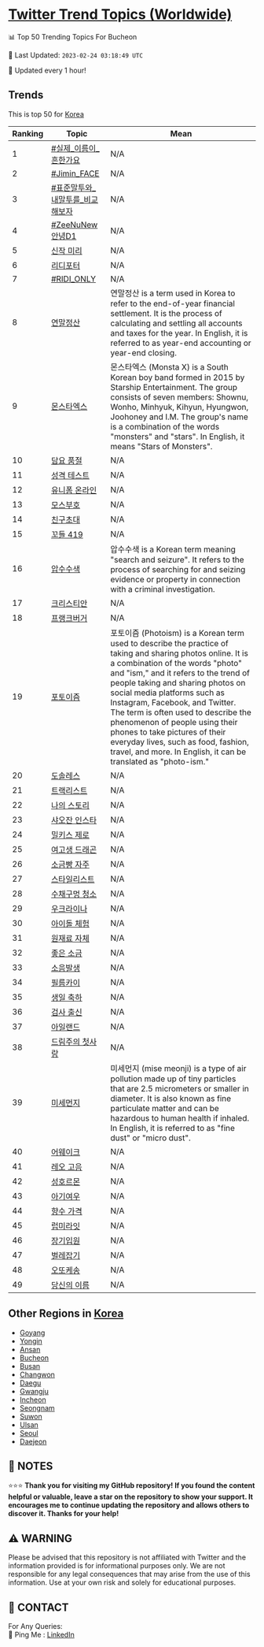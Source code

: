 [Twitter Trend Topics (Worldwide)](https://github.com/ErcinDedeoglu/Twitter-Trend-Topics)
==========


📊 Top 50 Trending Topics For Bucheon

📆 Last Updated: `2023-02-24 03:18:49 UTC`

🔧 Updated every 1 hour!


## Trends

This is top 50 for [Korea](</Korea>)

| Ranking | Topic | Mean |
| ------- | ------------ | ------------ |
| 1 | [#실제_이름이_흔한가요](http://twitter.com/search?q=%23%ec%8b%a4%ec%a0%9c_%ec%9d%b4%eb%a6%84%ec%9d%b4_%ed%9d%94%ed%95%9c%ea%b0%80%ec%9a%94) | N/A |
| 2 | [#Jimin_FACE](http://twitter.com/search?q=%23Jimin_FACE) | N/A |
| 3 | [#표준말투와_내말투를_비교해보자](http://twitter.com/search?q=%23%ed%91%9c%ec%a4%80%eb%a7%90%ed%88%ac%ec%99%80_%eb%82%b4%eb%a7%90%ed%88%ac%eb%a5%bc_%eb%b9%84%ea%b5%90%ed%95%b4%eb%b3%b4%ec%9e%90) | N/A |
| 4 | [#ZeeNuNew안녕D1](http://twitter.com/search?q=%23ZeeNuNew%ec%95%88%eb%85%95D1) | N/A |
| 5 | [신작 미리](http://twitter.com/search?q=%ec%8b%a0%ec%9e%91+%eb%af%b8%eb%a6%ac) | N/A |
| 6 | [리디포터](http://twitter.com/search?q=%eb%a6%ac%eb%94%94%ed%8f%ac%ed%84%b0) | N/A |
| 7 | [#RIDI_ONLY](http://twitter.com/search?q=%23RIDI_ONLY) | N/A |
| 8 | [연말정산](http://twitter.com/search?q=%ec%97%b0%eb%a7%90%ec%a0%95%ec%82%b0) | 연말정산 is a term used in Korea to refer to the end-of-year financial settlement. It is the process of calculating and settling all accounts and taxes for the year. In English, it is referred to as year-end accounting or year-end closing. |
| 9 | [몬스타엑스](http://twitter.com/search?q=%eb%aa%ac%ec%8a%a4%ed%83%80%ec%97%91%ec%8a%a4) | 몬스타엑스 (Monsta X) is a South Korean boy band formed in 2015 by Starship Entertainment. The group consists of seven members: Shownu, Wonho, Minhyuk, Kihyun, Hyungwon, Joohoney and I.M. The group's name is a combination of the words "monsters" and "stars". In English, it means "Stars of Monsters". |
| 10 | [담요 품절](http://twitter.com/search?q=%eb%8b%b4%ec%9a%94+%ed%92%88%ec%a0%88) | N/A |
| 11 | [성격 테스트](http://twitter.com/search?q=%ec%84%b1%ea%b2%a9+%ed%85%8c%ec%8a%a4%ed%8a%b8) | N/A |
| 12 | [유니폼 온라인](http://twitter.com/search?q=%ec%9c%a0%eb%8b%88%ed%8f%bc+%ec%98%a8%eb%9d%bc%ec%9d%b8) | N/A |
| 13 | [모스부호](http://twitter.com/search?q=%eb%aa%a8%ec%8a%a4%eb%b6%80%ed%98%b8) | N/A |
| 14 | [친구초대](http://twitter.com/search?q=%ec%b9%9c%ea%b5%ac%ec%b4%88%eb%8c%80) | N/A |
| 15 | [꼬들 419](http://twitter.com/search?q=%ea%bc%ac%eb%93%a4+419) | N/A |
| 16 | [압수수색](http://twitter.com/search?q=%ec%95%95%ec%88%98%ec%88%98%ec%83%89) | 압수수색 is a Korean term meaning "search and seizure". It refers to the process of searching for and seizing evidence or property in connection with a criminal investigation. |
| 17 | [크리스티안](http://twitter.com/search?q=%ed%81%ac%eb%a6%ac%ec%8a%a4%ed%8b%b0%ec%95%88) | N/A |
| 18 | [프랭크버거](http://twitter.com/search?q=%ed%94%84%eb%9e%ad%ed%81%ac%eb%b2%84%ea%b1%b0) | N/A |
| 19 | [포토이즘](http://twitter.com/search?q=%ed%8f%ac%ed%86%a0%ec%9d%b4%ec%a6%98) | 포토이즘 (Photoism) is a Korean term used to describe the practice of taking and sharing photos online. It is a combination of the words "photo" and "ism," and it refers to the trend of people taking and sharing photos on social media platforms such as Instagram, Facebook, and Twitter. The term is often used to describe the phenomenon of people using their phones to take pictures of their everyday lives, such as food, fashion, travel, and more. In English, it can be translated as "photo-ism." |
| 20 | [도솔레스](http://twitter.com/search?q=%eb%8f%84%ec%86%94%eb%a0%88%ec%8a%a4) | N/A |
| 21 | [트랙리스트](http://twitter.com/search?q=%ed%8a%b8%eb%9e%99%eb%a6%ac%ec%8a%a4%ed%8a%b8) | N/A |
| 22 | [나의 스토리](http://twitter.com/search?q=%eb%82%98%ec%9d%98+%ec%8a%a4%ed%86%a0%eb%a6%ac) | N/A |
| 23 | [샤오잔 인스타](http://twitter.com/search?q=%ec%83%a4%ec%98%a4%ec%9e%94+%ec%9d%b8%ec%8a%a4%ed%83%80) | N/A |
| 24 | [밀키스 제로](http://twitter.com/search?q=%eb%b0%80%ed%82%a4%ec%8a%a4+%ec%a0%9c%eb%a1%9c) | N/A |
| 25 | [여고생 드래곤](http://twitter.com/search?q=%ec%97%ac%ea%b3%a0%ec%83%9d+%eb%93%9c%eb%9e%98%ea%b3%a4) | N/A |
| 26 | [소금빵 자주](http://twitter.com/search?q=%ec%86%8c%ea%b8%88%eb%b9%b5+%ec%9e%90%ec%a3%bc) | N/A |
| 27 | [스타일리스트](http://twitter.com/search?q=%ec%8a%a4%ed%83%80%ec%9d%bc%eb%a6%ac%ec%8a%a4%ed%8a%b8) | N/A |
| 28 | [수채구멍 청소](http://twitter.com/search?q=%ec%88%98%ec%b1%84%ea%b5%ac%eb%a9%8d+%ec%b2%ad%ec%86%8c) | N/A |
| 29 | [우크라이나](http://twitter.com/search?q=%ec%9a%b0%ed%81%ac%eb%9d%bc%ec%9d%b4%eb%82%98) | N/A |
| 30 | [아이돌 체험](http://twitter.com/search?q=%ec%95%84%ec%9d%b4%eb%8f%8c+%ec%b2%b4%ed%97%98) | N/A |
| 31 | [원재료 자체](http://twitter.com/search?q=%ec%9b%90%ec%9e%ac%eb%a3%8c+%ec%9e%90%ec%b2%b4) | N/A |
| 32 | [좋은 소금](http://twitter.com/search?q=%ec%a2%8b%ec%9d%80+%ec%86%8c%ea%b8%88) | N/A |
| 33 | [소음발생](http://twitter.com/search?q=%ec%86%8c%ec%9d%8c%eb%b0%9c%ec%83%9d) | N/A |
| 34 | [필름카이](http://twitter.com/search?q=%ed%95%84%eb%a6%84%ec%b9%b4%ec%9d%b4) | N/A |
| 35 | [생일 축하](http://twitter.com/search?q=%ec%83%9d%ec%9d%bc+%ec%b6%95%ed%95%98) | N/A |
| 36 | [검사 출신](http://twitter.com/search?q=%ea%b2%80%ec%82%ac+%ec%b6%9c%ec%8b%a0) | N/A |
| 37 | [아일랜드](http://twitter.com/search?q=%ec%95%84%ec%9d%bc%eb%9e%9c%eb%93%9c) | N/A |
| 38 | [드림주의 첫사랑](http://twitter.com/search?q=%eb%93%9c%eb%a6%bc%ec%a3%bc%ec%9d%98+%ec%b2%ab%ec%82%ac%eb%9e%91) | N/A |
| 39 | [미세먼지](http://twitter.com/search?q=%eb%af%b8%ec%84%b8%eb%a8%bc%ec%a7%80) | 미세먼지 (mise meonji) is a type of air pollution made up of tiny particles that are 2.5 micrometers or smaller in diameter. It is also known as fine particulate matter and can be hazardous to human health if inhaled. In English, it is referred to as "fine dust" or "micro dust". |
| 40 | [어웨이크](http://twitter.com/search?q=%ec%96%b4%ec%9b%a8%ec%9d%b4%ed%81%ac) | N/A |
| 41 | [레오 고음](http://twitter.com/search?q=%eb%a0%88%ec%98%a4+%ea%b3%a0%ec%9d%8c) | N/A |
| 42 | [성호르몬](http://twitter.com/search?q=%ec%84%b1%ed%98%b8%eb%a5%b4%eb%aa%ac) | N/A |
| 43 | [아기여우](http://twitter.com/search?q=%ec%95%84%ea%b8%b0%ec%97%ac%ec%9a%b0) | N/A |
| 44 | [향수 가격](http://twitter.com/search?q=%ed%96%a5%ec%88%98+%ea%b0%80%ea%b2%a9) | N/A |
| 45 | [럽미라잇](http://twitter.com/search?q=%eb%9f%bd%eb%af%b8%eb%9d%bc%ec%9e%87) | N/A |
| 46 | [장기입원](http://twitter.com/search?q=%ec%9e%a5%ea%b8%b0%ec%9e%85%ec%9b%90) | N/A |
| 47 | [벌레잡기](http://twitter.com/search?q=%eb%b2%8c%eb%a0%88%ec%9e%a1%ea%b8%b0) | N/A |
| 48 | [오또케송](http://twitter.com/search?q=%ec%98%a4%eb%98%90%ec%bc%80%ec%86%a1) | N/A |
| 49 | [당신의 이름](http://twitter.com/search?q=%eb%8b%b9%ec%8b%a0%ec%9d%98+%ec%9d%b4%eb%a6%84) | N/A |



## Other Regions in [Korea](</Korea>)

* [Goyang](</Korea/Goyang.md>)
* [Yongin](</Korea/Yongin.md>)
* [Ansan](</Korea/Ansan.md>)
* [Bucheon](</Korea/Bucheon.md>)
* [Busan](</Korea/Busan.md>)
* [Changwon](</Korea/Changwon.md>)
* [Daegu](</Korea/Daegu.md>)
* [Gwangju](</Korea/Gwangju.md>)
* [Incheon](</Korea/Incheon.md>)
* [Seongnam](</Korea/Seongnam.md>)
* [Suwon](</Korea/Suwon.md>)
* [Ulsan](</Korea/Ulsan.md>)
* [Seoul](</Korea/Seoul.md>)
* [Daejeon](</Korea/Daejeon.md>)



## 📝 NOTES

⭐⭐⭐ **Thank you for visiting my GitHub repository! If you found the content helpful or valuable, leave a star on the repository to show your support. It encourages me to continue updating the repository and allows others to discover it. Thanks for your help!**


## ⚠️ WARNING

Please be advised that this repository is not affiliated with Twitter and the information provided is for informational purposes only. We are not responsible for any legal consequences that may arise from the use of this information. Use at your own risk and solely for educational purposes.


## 📨 CONTACT

 For Any Queries:  
            🏓 Ping Me : [LinkedIn](https://www.linkedin.com/in/ercindedeoglu/)
